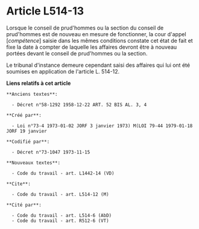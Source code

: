 # Article L514-13

Lorsque le conseil de prud'hommes ou la section du conseil de prud'hommes est de nouveau en mesure de fonctionner, la cour
d'appel [*compétence*] saisie dans les mêmes conditions constate cet état de fait et fixe la date à compter de laquelle les
affaires devront être à nouveau portées devant le conseil de prud'hommes ou la section.

Le tribunal d'instance demeure cependant saisi des affaires qui lui ont été soumises en application de l'article L. 514-12.

**Liens relatifs à cet article**

	**Anciens textes**:

	  - Décret n°58-1292 1958-12-22 ART. 52 BIS AL. 3, 4

	**Créé par**:

	  - Loi n°73-4 1973-01-02 JORF 3 janvier 1973) M(LOI 79-44 1979-01-18 JORF 19 janvier

	**Codifié par**:

	  - Décret n°73-1047 1973-11-15

	**Nouveaux textes**:

	  - Code du travail - art. L1442-14 (VD)

	**Cite**:

	  - Code du travail - art. L514-12 (M)

	**Cité par**:

	  - Code du travail - art. L514-6 (AbD)
	  - Code du travail - art. R512-6 (VT)
